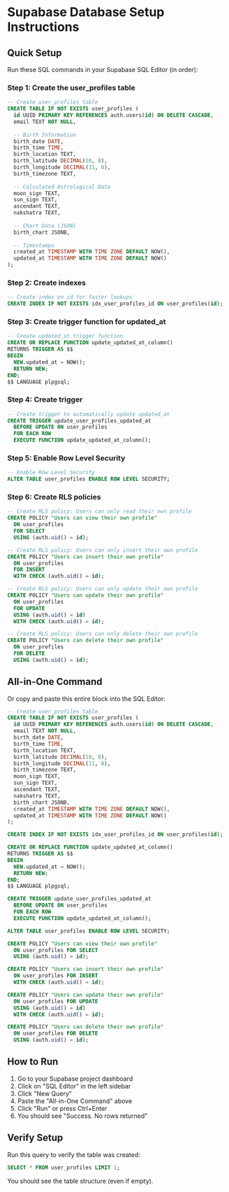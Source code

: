 # Supabase Database Setup Instructions

## Quick Setup

Run these SQL commands in your Supabase SQL Editor (in order):

### Step 1: Create the user_profiles table

```sql
-- Create user_profiles table
CREATE TABLE IF NOT EXISTS user_profiles (
  id UUID PRIMARY KEY REFERENCES auth.users(id) ON DELETE CASCADE,
  email TEXT NOT NULL,
  
  -- Birth Information
  birth_date DATE,
  birth_time TIME,
  birth_location TEXT,
  birth_latitude DECIMAL(10, 8),
  birth_longitude DECIMAL(11, 8),
  birth_timezone TEXT,
  
  -- Calculated Astrological Data
  moon_sign TEXT,
  sun_sign TEXT,
  ascendant TEXT,
  nakshatra TEXT,
  
  -- Chart Data (JSON)
  birth_chart JSONB,
  
  -- Timestamps
  created_at TIMESTAMP WITH TIME ZONE DEFAULT NOW(),
  updated_at TIMESTAMP WITH TIME ZONE DEFAULT NOW()
);
```

### Step 2: Create indexes

```sql
-- Create index on id for faster lookups
CREATE INDEX IF NOT EXISTS idx_user_profiles_id ON user_profiles(id);
```

### Step 3: Create trigger function for updated_at

```sql
-- Create updated_at trigger function
CREATE OR REPLACE FUNCTION update_updated_at_column()
RETURNS TRIGGER AS $$
BEGIN
  NEW.updated_at = NOW();
  RETURN NEW;
END;
$$ LANGUAGE plpgsql;
```

### Step 4: Create trigger

```sql
-- Create trigger to automatically update updated_at
CREATE TRIGGER update_user_profiles_updated_at
  BEFORE UPDATE ON user_profiles
  FOR EACH ROW
  EXECUTE FUNCTION update_updated_at_column();
```

### Step 5: Enable Row Level Security

```sql
-- Enable Row Level Security
ALTER TABLE user_profiles ENABLE ROW LEVEL SECURITY;
```

### Step 6: Create RLS policies

```sql
-- Create RLS policy: Users can only read their own profile
CREATE POLICY "Users can view their own profile"
  ON user_profiles
  FOR SELECT
  USING (auth.uid() = id);

-- Create RLS policy: Users can only insert their own profile
CREATE POLICY "Users can insert their own profile"
  ON user_profiles
  FOR INSERT
  WITH CHECK (auth.uid() = id);

-- Create RLS policy: Users can only update their own profile
CREATE POLICY "Users can update their own profile"
  ON user_profiles
  FOR UPDATE
  USING (auth.uid() = id)
  WITH CHECK (auth.uid() = id);

-- Create RLS policy: Users can only delete their own profile
CREATE POLICY "Users can delete their own profile"
  ON user_profiles
  FOR DELETE
  USING (auth.uid() = id);
```

## All-in-One Command

Or copy and paste this entire block into the SQL Editor:

```sql
-- Create user_profiles table
CREATE TABLE IF NOT EXISTS user_profiles (
  id UUID PRIMARY KEY REFERENCES auth.users(id) ON DELETE CASCADE,
  email TEXT NOT NULL,
  birth_date DATE,
  birth_time TIME,
  birth_location TEXT,
  birth_latitude DECIMAL(10, 8),
  birth_longitude DECIMAL(11, 8),
  birth_timezone TEXT,
  moon_sign TEXT,
  sun_sign TEXT,
  ascendant TEXT,
  nakshatra TEXT,
  birth_chart JSONB,
  created_at TIMESTAMP WITH TIME ZONE DEFAULT NOW(),
  updated_at TIMESTAMP WITH TIME ZONE DEFAULT NOW()
);

CREATE INDEX IF NOT EXISTS idx_user_profiles_id ON user_profiles(id);

CREATE OR REPLACE FUNCTION update_updated_at_column()
RETURNS TRIGGER AS $$
BEGIN
  NEW.updated_at = NOW();
  RETURN NEW;
END;
$$ LANGUAGE plpgsql;

CREATE TRIGGER update_user_profiles_updated_at
  BEFORE UPDATE ON user_profiles
  FOR EACH ROW
  EXECUTE FUNCTION update_updated_at_column();

ALTER TABLE user_profiles ENABLE ROW LEVEL SECURITY;

CREATE POLICY "Users can view their own profile"
  ON user_profiles FOR SELECT
  USING (auth.uid() = id);

CREATE POLICY "Users can insert their own profile"
  ON user_profiles FOR INSERT
  WITH CHECK (auth.uid() = id);

CREATE POLICY "Users can update their own profile"
  ON user_profiles FOR UPDATE
  USING (auth.uid() = id)
  WITH CHECK (auth.uid() = id);

CREATE POLICY "Users can delete their own profile"
  ON user_profiles FOR DELETE
  USING (auth.uid() = id);
```

## How to Run

1. Go to your Supabase project dashboard
2. Click on "SQL Editor" in the left sidebar
3. Click "New Query"
4. Paste the "All-in-One Command" above
5. Click "Run" or press Ctrl+Enter
6. You should see "Success. No rows returned"

## Verify Setup

Run this query to verify the table was created:

```sql
SELECT * FROM user_profiles LIMIT 1;
```

You should see the table structure (even if empty).
